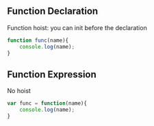 ## Function Declaration

Function hoist:  you can init before the declaration

```js
function func(name){
    console.log(name);
}
```

## Function Expression

No hoist

```js
var func = function(name){
    console.log(name);
}
```

